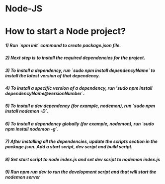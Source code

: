 # Node-JS

<h1>How to start a Node project?</h1>
<h5>1) Run `npm init` command to create package.json file.</h5>
<h5>2) Next step is to install the required dependencies for the project.</h5>
<h5>3) To install a dependency, run `sudo npm install dependencyName` to install the latest version of that dependency.</h5>
<h5>4) To install a specific version of a dependency, run 'sudo npm install dependencyName@versionNumber`.</h5>
<h5>5) To install a dev dependency (for example, nodemon), run `sudo npm install nodemon -D`.</h5>
<h5>6) To install a dependency globally (for example, nodemon), run `sudo npm install nodemon -g`.</h5>
<h5>7) After installing all the dependencies, update the scripts section in the package.json. Add a start script, dev script and build script.</h5>
<h5>8) Set start script to node index.js and set dev script to nodemon index.js </h5>
<h5>9) Run npm run dev to run the development script and that will start the nodemon server </h5>

